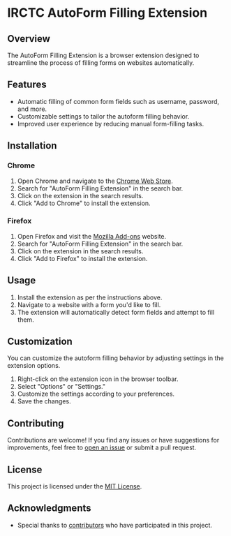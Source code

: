 # IRCTC AutoForm Filling Extension

## Overview

The AutoForm Filling Extension is a browser extension designed to streamline the process of filling forms on websites automatically.

## Features

- Automatic filling of common form fields such as username, password, and more.
- Customizable settings to tailor the autoform filling behavior.
- Improved user experience by reducing manual form-filling tasks.

## Installation

### Chrome

1. Open Chrome and navigate to the [Chrome Web Store](https://chrome.google.com/webstore/category/extensions).
2. Search for "AutoForm Filling Extension" in the search bar.
3. Click on the extension in the search results.
4. Click "Add to Chrome" to install the extension.

### Firefox

1. Open Firefox and visit the [Mozilla Add-ons](https://addons.mozilla.org/en-US/firefox/) website.
2. Search for "AutoForm Filling Extension" in the search bar.
3. Click on the extension in the search results.
4. Click "Add to Firefox" to install the extension.

## Usage

1. Install the extension as per the instructions above.
2. Navigate to a website with a form you'd like to fill.
3. The extension will automatically detect form fields and attempt to fill them.

## Customization

You can customize the autoform filling behavior by adjusting settings in the extension options.

1. Right-click on the extension icon in the browser toolbar.
2. Select "Options" or "Settings."
3. Customize the settings according to your preferences.
4. Save the changes.

## Contributing

Contributions are welcome! If you find any issues or have suggestions for improvements, feel free to [open an issue](https://github.com/yourusername/your-repo/issues) or submit a pull request.

## License

This project is licensed under the [MIT License](LICENSE).

## Acknowledgments

- Special thanks to [contributors](CONTRIBUTORS.md) who have participated in this project.

